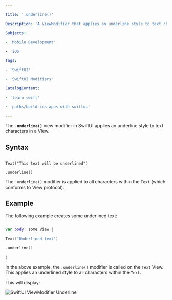 ```yaml
---

Title: '.underline()'

Description: 'A ViewModifier that applies an underline style to text characters in a View.'

Subjects:

- 'Mobile Development'

- 'iOS'

Tags:

- 'SwiftUI'

- 'SwiftUI Modifiers'

CatalogContent:

- 'learn-swift'

- 'paths/build-ios-apps-with-swiftui'

---
```


  

The **`.underline()`** view modifier in SwiftUI applies an underline style to text characters in a View.

## Syntax

  

```psuedo

Text("This text will be underlined")

.underline()

```
The `.underline()` modifier is applied to all characters within the `Text` (which conforms to View protocol).

  

## Example

  The following example creates some underlined text:

```swift

var body: some View {

Text("Underlined text")

.underline()

}

```
In the above example, the `.underline()` modifier is called on the `Text` View. This applies an underlined style to all characters within the `Text`.
  

This will display:

  

![SwiftUI ViewModifier Underline](https://raw.githubusercontent.com/Codecademy/docs/main/media/swiftui-viewmodifier-underline.png)
